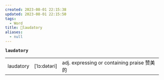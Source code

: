 ```yaml
---
created: 2023-08-01 22:15:38
updated: 2023-08-01 22:15:50
tags:
  - Word
title: 📖laudatory
aliases:
  - null
---
```


<pre><strong>laudatory</strong></pre>
|   |   |   |
|---|---|---|
|laudatory|[ˈlɔ:dətəri]|adj. expressing or containing praise 赞美的|